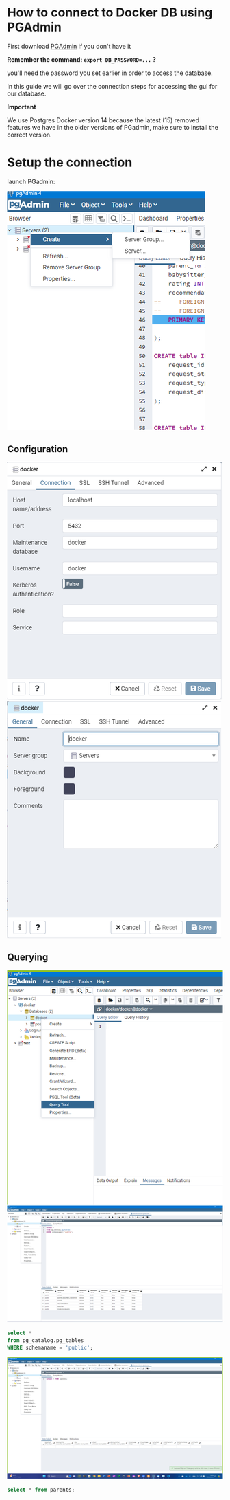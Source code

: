 # How to connect to Docker DB using PGAdmin
First download [PGAdmin](./assets/https://www.pgadmin.org/download/) if you don't have it

__Remember the command: `export DB_PASSWORD=...` ?__ 

you'll need the password you set earlier in order to access the database.

In this guide we will go over the connection steps for accessing the gui for our database.

**Important**

We use Postgres Docker version 14 because the latest (15) removed features we have in the older versions of PGadmin, make sure to install the correct version.

# Setup the connection
launch PGadmin:

![start a new connection](./assets/connect.png?raw=true)
## Configuration
![Configure](./assets/connection-tab-connection-setup.png?raw=true)
![Configure](./assets/general-tab-connection-setup.png?raw=true)
## Querying
![launch-query-tool](./assets/launch-query-tool.png?raw=true)
![list all tables:](./assets/list-tables.png?raw=true)
```sql
select * 
from pg_catalog.pg_tables
WHERE schemaname = 'public';
```

![select](./assets/select-query.png?raw=true)
```sql
select * from parents;
```